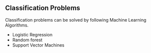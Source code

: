 ## Classification Problems
Classification problems can be solved by following Machine Learning Algorithms.
* Logistic Regression
* Random forest
* Support Vector Machines
